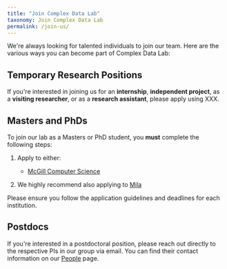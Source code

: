 ```yaml
---
title: "Join Complex Data Lab"
taxonomy: Join Complex Data Lab
permalink: /join-us/
---
```


We're always looking for talented individuals to join our team. Here are the various ways you can become part of Complex Data Lab:

## Temporary Research Positions

If you're interested in joining us for an **internship**, **independent project**, as a **visiting researcher**, or as a **research assistant**, please apply using XXX.

## Masters and PhDs

To join our lab as a Masters or PhD student, you **must** complete the following steps:

1. Apply to either:
   - [McGill Computer Science](https://www.cs.mcgill.ca/graduate/future/applying/)

2. We highly recommend also applying to [Mila](https://mila.quebec/en/research-masters-and-phd)

Please ensure you follow the application guidelines and deadlines for each institution. 

## Postdocs

If you're interested in a postdoctoral position, please reach out directly to the respective PIs in our group via email. You can find their contact information on our [People](/people) page.